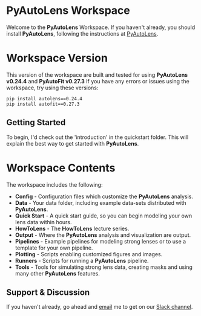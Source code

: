 # PyAutoLens Workspace

Welcome to the **PyAutoLens** Workspace. If you haven't already, you should install **PyAutoLens**, following the instructions at [PyAutoLens](https://github.com/Jammy2211/PyAutoLens).

# Workspace Version

This version of the workspace are built and tested for using **PyAutoLens v0.24.4** and **PyAutoFit v0.27.3** If you have any errors or issues using the workspace, try using these versions:

```
pip install autolens==0.24.4
pip install autofit==0.27.3
```

## Getting Started

To begin, I'd check out the 'introduction' in the quickstart folder. This will explain the best way to get started with
**PyAutoLens**.

# Workspace Contents

The workspace includes the following:

- **Config** - Configuration files which customize the **PyAutoLens** analysis.
- **Data** - Your data folder, including example data-sets distributed with **PyAutoLens**.
- **Quick Start** - A quick start guide, so you can begin modeling your own lens data within hours.
- **HowToLens** - The **HowToLens** lecture series.
- **Output** - Where the **PyAutoLens** analysis and visualization are output.
- **Pipelines** - Example pipelines for modeling strong lenses or to use a template for your own pipeline.
- **Plotting** - Scripts enabling customized figures and images.
- **Runners** - Scripts for running a **PyAutoLens** pipeline.
- **Tools** - Tools for simulating strong lens data, creating masks and using many other **PyAutoLens** features.

## Support & Discussion

If you haven't already, go ahead and [email](https://github.com/Jammy2211) me to get on our [Slack channel](https://pyautolens.slack.com/).